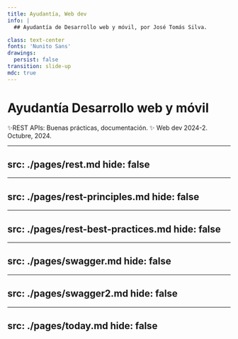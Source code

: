 ```yaml
---
title: Ayudantía, Web dev
info: |
  ## Ayudantía de Desarrollo web y móvil, por José Tomás Silva.

class: text-center
fonts: 'Nunito Sans'
drawings:
  persist: false
transition: slide-up
mdc: true
---
```


# Ayudantía Desarrollo web y móvil
<span>
✨REST APIs: Buenas prácticas, documentación. ✨ 
</span>


<span class='side-comment text-end border-none font-semibold'>
Web dev 2024-2. Octubre, 2024.
</span>

---
src: ./pages/rest.md
hide: false
---

---
src: ./pages/rest-principles.md
hide: false
---

---
src: ./pages/rest-best-practices.md
hide: false
---

---
src: ./pages/swagger.md
hide: false
---


---
src: ./pages/swagger2.md
hide: false
---



---
src: ./pages/today.md
hide: false
---